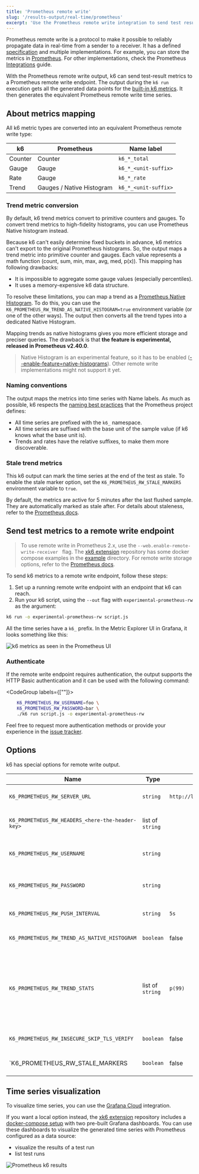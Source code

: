 ```yaml
---
title: 'Prometheus remote write'
slug: '/results-output/real-time/prometheus'
excerpt: 'Use the Prometheus remote write integration to send test results to any Prometheus remote write endpoint.'
---
```


<ExperimentalBlockquote />

Prometheus remote write is a protocol to make it possible to reliably propagate data in real-time from a sender to a receiver.
It has a defined [specification](https://docs.google.com/document/d/1LPhVRSFkGNSuU1fBd81ulhsCPR4hkSZyyBj1SZ8fWOM/edit)
and multiple implementations.
For example, you can store the metrics in [Prometheus](https://prometheus.io/docs/prometheus/latest/feature_flags/#remote-write-receiver).
For other implementations, check the Prometheus [Integrations](https://prometheus.io/docs/operating/integrations) guide.

With the Prometheus remote write output, k6 can send test-result metrics to a Prometheus remote write endpoint.
The output during the `k6 run` execution gets all the generated data points for the [built-in  k6 metrics](/using-k6/metrics/).
It then generates the equivalent Prometheus remote write time series.

## About metrics mapping

All k6 metric types are converted into an equivalent Prometheus remote write type:

| k6      | Prometheus                | Name label           |
|---------|---------------------------|----------------------|
| Counter | Counter                   | `k6_*_total`         |
| Gauge   | Gauge                     | `k6_*_<unit-suffix>` |
| Rate    | Gauge                     | `k6_*_rate`          |
| Trend   | Gauges / Native Histogram | `k6_*_<unit-suffix>` |

### Trend metric conversion

By default, k6 trend metrics convert to primitive counters and gauges.
To convert trend metrics to high-fidelity histograms, you can use Prometheus Native histogram instead.

Because k6 can't easily determine fixed buckets in advance, k6 metrics can't export to the original Prometheus histograms.
So, the output maps a trend metric into primitive counter and gauges.
Each value represents a math function (count, sum, min, max, avg, med, p(x)).
This mapping has following drawbacks:
- It is impossible to aggregate some gauge values (especially percentiles).
- It uses a memory-expensive k6 data structure.

To resolve these limitations, you can map a trend as a [Prometheus Native Histogram](https://prometheus.io/docs/concepts/metric_types/#histogram).
To do this,
you can use the `K6_PROMETHEUS_RW_TREND_AS_NATIVE_HISTOGRAM=true` environment variable
(or one of the other ways).
The output then converts all the trend types into a dedicated Native Histogram.

Mapping trends as native histograms gives you more efficient storage and preciser queries.
The drawback is that **the feature is experimental, released in Prometheus v2.40.0**.

<Blockquote mod="note" title="">

Native Histogram is an experimental feature, so it has to be enabled ([--enable-feature=native-histograms](https://prometheus.io/docs/prometheus/latest/feature_flags/#native-histograms)).
Other remote write implementations might not support it yet.

</Blockquote>

### Naming conventions

The output maps the metrics into time series with Name labels.
As much as possible, k6 respects the [naming best practices](https://prometheus.io/docs/practices/naming) that the Prometheus project defines:

* All time series are prefixed with the `k6_` namespace.
* All time series are suffixed with the base unit of the sample value (if k6 knows what the base unit is).
* Trends and rates have the relative suffixes, to make them more discoverable.

### Stale trend metrics

This k6 output can mark the time series at the end of the test as stale.
To enable the stale marker option, set the `K6_PROMETHEUS_RW_STALE_MARKERS` environment variable to `true`.

By default, the metrics are active for 5 minutes after the last flushed sample.
They are automatically marked as stale after.
For details about staleness, refer to the [Prometheus docs](https://prometheus.io/docs/prometheus/latest/querying/basics/#staleness).

## Send test metrics to a remote write endpoint

<Blockquote mod="note" title="Prometheus as remote write agent">

To use remote write in Prometheus 2.x, use the `--web.enable-remote-write-receiver ` flag.
The [xk6 extension](https://github.com/grafana/xk6-output-prometheus-remote) repository has some docker compose examples in the [example](https://github.com/grafana/xk6-output-prometheus-remote/tree/main/example) directory.
For remote write storage options, refer to the [Prometheus docs](https://prometheus.io/docs/prometheus/latest/configuration/configuration/#remote_write).

</Blockquote>

To send k6 metrics to a remote write endpoint, follow these steps:
1. Set up a running remote write endpoint with an endpoint that k6 can reach.
1. Run your k6 script, using the `--out` flag with `experimental-prometheus-rw` as the argument:

  ```bash
  k6 run -o experimental-prometheus-rw script.js
  ```
 
All the time series have a `k6_` prefix.
In the Metric Explorer UI in Grafana, it looks something  like this:

![k6 metrics as seen in the Prometheus UI](images/Prometheus/prom-rw-metrics.png)

### Authenticate

If the remote write endpoint requires authentication, the output supports the HTTP Basic authentication and it can be used with the following command:

<CodeGroup labels={[""]}>

```bash
    K6_PROMETHEUS_RW_USERNAME=foo \
    K6_PROMETHEUS_RW_PASSWORD=bar \
    ./k6 run script.js -o experimental-prometheus-rw
```

</CodeGroup>

Feel free to request more authentication methods or provide your experience in the [issue tracker](https://github.com/grafana/xk6-output-prometheus-remote/issues).

## Options

k6 has special options for remote write output.

| Name | Type | Default | Description |
| ---- | ---- | ------- | ----------- |
| `K6_PROMETHEUS_RW_SERVER_URL` | `string` | `http://localhost:9090/api/v1/write` | URL of the Prometheus remote write implementation's endpoint. |
| `K6_PROMETHEUS_RW_HEADERS_<here-the-header-key>` | list of `string` | | Additional headers to include in the HTTP requests. `K6_PROMETHEUS_RW_HEADERS_X-MY-HEADER=foo`|
| `K6_PROMETHEUS_RW_USERNAME` | `string` | | User for the HTTP Basic authentication at the Prometheus remote write endpoint. |
| `K6_PROMETHEUS_RW_PASSWORD` | `string` | | Password for the HTTP Basic authentication at the Prometheus remote write endpoint. |
| `K6_PROMETHEUS_RW_PUSH_INTERVAL` | `string` | `5s` | Interval of the metrics' aggregation and upload to the endpoint. |
| `K6_PROMETHEUS_RW_TREND_AS_NATIVE_HISTOGRAM` | `boolean` | false | If true, it maps the all defined trend metrics as [Native Histograms](#trend). |
| `K6_PROMETHEUS_RW_TREND_STATS` | list of `string` | `p(99)` | If Native Histogram is not enabled then it defines the stats functions to map for the all defined trend metrics. It's a comma-separated list of stats functions to include (e.g. `p(90),avg,sum`). Check the trend section to know the entire set of the supported stats. |
| `K6_PROMETHEUS_RW_INSECURE_SKIP_TLS_VERIFY` | `boolean` | false | If true, the HTTP client skips TLS verification on the endpoint. |
| `K6_PROMETHEUS_RW_STALE_MARKERS | `boolean` | false | If true, the output at the end of the test marks all the seen time series as stale. |

## Time series visualization 

To visualize time series, you can use the [Grafana Cloud](/results-output/real-time/grafana-cloud) integration.

If you want a local option instead, the [xk6 extension](https://github.com/grafana/xk6-output-prometheus-remote) repository includes a [docker-compose setup](https://github.com/grafana/xk6-output-prometheus-remote/#docker-compose) with two pre-built Grafana dashboards.
You can use these dashboards to visualize the generated time series with Prometheus configured as a data source: 
- visualize the results of a test run
- list test runs

![Prometheus k6 results](./images/Prometheus/prometheus-dashboard-test-result.png)
